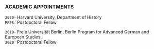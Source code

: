 ### ACADEMIC APPOINTMENTS
`2020-` Harvard University, Department of History \
`PRES.` Postdoctoral Fellow

`2019-` Freie Universität Berlin, Berlin Program for Advanced German and European Studies, \
`2020`&ensp; Postdoctoral Fellow



